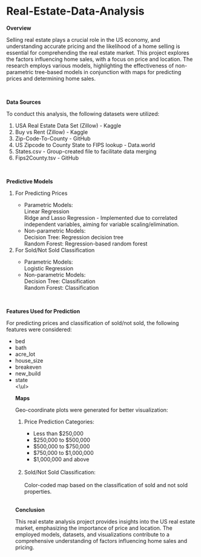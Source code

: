 # Real-Estate-Data-Analysis

**Overview**

Selling real estate plays a crucial role in the US economy, and understanding accurate pricing and the likelihood of a home selling is essential for comprehending the real estate market. This project explores the 
factors influencing home sales, with a focus on price and location. The research employs various models, highlighting the effectiveness of non-parametric tree-based models in conjunction with maps for predicting 
prices and determining home sales.

<br>

**Data Sources**

To conduct this analysis, the following datasets were utilized:

1. USA Real Estate Data Set (Zillow) - Kaggle
2. Buy vs Rent (Zillow) - Kaggle
3. Zip-Code-To-County - GitHub
4. US Zipcode to County State to FIPS lookup - Data.world
5. States.csv - Group-created file to facilitate data merging
6. Fips2County.tsv - GitHub

<br>

**Predictive Models**

<ol>
<li>For Predicting Prices</li>
<ul>
<li>Parametric Models:</li>
Linear Regression<br>
Ridge and Lasso Regression - Implemented due to correlated independent variables, aiming for variable scaling/elimination.
<li>Non-parametric Models:</li>
Decision Tree: Regression decision tree<br>
Random Forest: Regression-based random forest
</ul>

<li>For Sold/Not Sold Classification</li>
<ul>
<li>Parametric Models:</li>
Logistic Regression
<li>Non-parametric Models:</li>
Decision Tree: Classification<br>
Random Forest: Classification
<br>
</ul>
</ol>

<br>

**Features Used for Prediction**

For predicting prices and classification of sold/not sold, the following features were considered:
<br> 
<ul>
  <li>bed</li>
  <li>bath</li>
  <li>acre_lot</li>
  <li>house_size</li>
  <li>breakeven</li>
  <li>new_build</li>
  <li>state</li>
<\ul>

<br>

**Maps**

Geo-coordinate plots were generated for better visualization:
<ol>
<li>Price Prediction Categories:</li>
<ul>
  <li>Less than $250,000</li>
  <li>$250,000 to $500,000</li>
  <li>$500,000 to $750,000</li>
  <li>$750,000 to $1,000,000</li>
  <li>$1,000,000 and above</li>
</ul>
<br>
<li>Sold/Not Sold Classification:</li><br>
Color-coded map based on the classification of sold and not sold properties.
</ol>

<br>

**Conclusion**

This real estate analysis project provides insights into the US real estate market, emphasizing the importance of price and location. The employed models, datasets, and visualizations contribute to a 
comprehensive understanding of factors influencing home sales and pricing.
